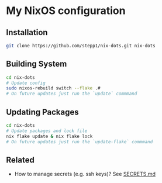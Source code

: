 # My NixOS configuration

## Installation 

```bash
git clone https://github.com/stepp1/nix-dots.git nix-dots
```

## Building System
```bash
cd nix-dots
# Update config
sudo nixos-rebuild switch --flake .#
# On future updates just run the `update` commmand
```

## Updating Packages
```bash
cd nix-dots
# Update packages and lock file 
nix flake update & nix flake lock
# On future updates just run the `update-flake` commmand
```

## Related
- How to manage secrets (e.g. ssh keys)? See [SECRETS.md](SECRETS.md)
